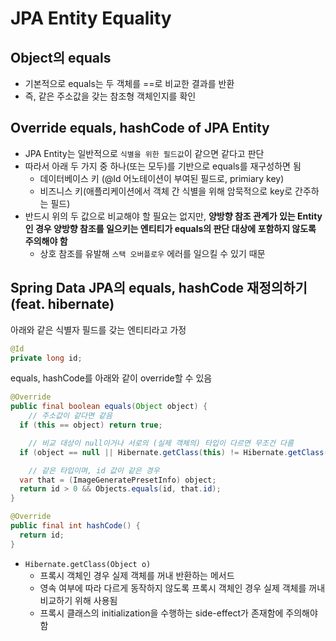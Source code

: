 # JPA Entity Equality

## Object의 equals

- 기본적으로 equals는 두 객체를 ==로 비교한 결과를 반환
- 즉, 같은 주소값을 갖는 참조형 객체인지를 확인

## Override equals, hashCode of JPA Entity

- JPA Entity는 일반적으로 `식별을 위한 필드값`이 같으면 같다고 판단
- 따라서 아래 두 가지 중 하나(또는 모두)를 기반으로 equals를 재구성하면 됨
    - 데이터베이스 키 (@Id 어노테이션이 부여된 필드로, primiary key)
    - 비즈니스 키(애플리케이션에서 객체 간 식별을 위해 암묵적으로 key로 간주하는 필드)
- 반드시 위의 두 값으로 비교해야 할 필요는 없지만, **양방향 참조 관계가 있는 Entity인 경우 양방향 참조를 일으키는 엔티티가 equals의 판단 대상에 포함하지 않도록 주의해야 함**
    - 상호 참조를 유발해 `스택 오버플로우` 에러를 일으킬 수 있기 때문

## Spring Data JPA의 equals, hashCode 재정의하기 (feat. hibernate)

아래와 같은 식별자 필드를 갖는 엔티티라고 가정

```java
@Id
private long id;
```

equals, hashCode를 아래와 같이 override할 수 있음

```java
@Override
public final boolean equals(Object object) {
	// 주소값이 같다면 같음
  if (this == object) return true;

	// 비교 대상이 null이거나 서로의 (실제 객체의) 타입이 다르면 무조건 다름
  if (object == null || Hibernate.getClass(this) != Hibernate.getClass(object)) return false;

	// 같은 타입이며, id 값이 같은 경우
  var that = (ImageGeneratePresetInfo) object;
  return id > 0 && Objects.equals(id, that.id);
}

@Override
public final int hashCode() {
  return id;
}
```

- `Hibernate.getClass(Object o)`
    - 프록시 객체인 경우 실제 객체를 꺼내 반환하는 메서드
    - 영속 여부에 따라 다르게 동작하지 않도록 프록시 객체인 경우 실제 객체를 꺼내 비교하기 위해 사용됨
    - 프록시 클래스의 initialization을 수행하는 side-effect가 존재함에 주의해야 함

